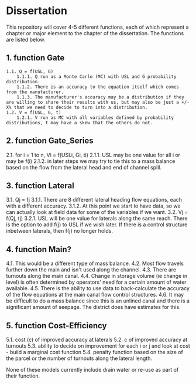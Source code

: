 # Dissertation

This repository will cover 4-5 different functions, each of which represent a chapter or major element to the chapter of the dissertation. The functions are listed below.

## 1. function Gate  
    1.1. Q = f(USL, G)  
        1.1.1. Q run as a Monte Carlo (MC) with USL and G probability distribution.  
        1.1.2. There is an accuracy to the equation itself which comes from the manufacturer.  
        1.1.3. The manufacturer's accuracy may be a distribution if they are willing to share their results with us, but may also be just a +/- X% that we need to decide to turn into a distribution.  
    1.2. V = f(USL, G, t)  
        1.2.1. V run as MC with all variables defined by probability distributions, t may have a skew that the others do not.  
  
## 2. function Gate_Series
  2.1. for i = 1 to n, Vi = f(USLi, Gi, ti)
    2.1.1. USL may be one value for all i or may be f(i)
    2.1.2. in later steps we may try to tie this to a mass balance based on the flow from the lateral head and end of channel            spill.

## 3. function Lateral
  3.1. Qj = fj
    3.1.1. There are 8 different lateral heading flow equations, each with a different accuracy.
    3.1.2. At this point we start to have data, so we can actually look at field data for some of the variables if we want.
  3.2. Vj = f(Qj, tj)
    3.2.1. USL will be one value for laterals along the same reach. There is the option to add f(j) to USL if we wish later. 
          If there is a control structure inbetween laterals, then f(j) no longer holds.

## 4. function Main?
  4.1. This would be a different type of mass balance. 
  4.2. Most flow travels further down the main and isn't used along the channel.
  4.3. There are turnouts along the main canal.
  4.4. Change in storage volume (ie change in level) is often determined by operators' need for a certain amount of water           available.
  4.5. There is the ability to use data to back-calculate the accuracy of the flow equations at the main canal flow control         structures.
  4.6. It may be difficult to do a mass balance since this is an unlined canal and there is a significant amount of seepage.        The district does have estimates for this.

## 5. function Cost-Efficiency
  5.1. cost (c) of improved accuracy at laterals
  5.2. c of improved accuracy at turnouts
  5.3. ability to decide on improvement for each i or j and look at cost - build a marginal cost function
  5.4. penalty function based on the size of the parcel or the number of turnouts along the lateral length.
  
None of these models currently include drain water or re-use as part of their function.
